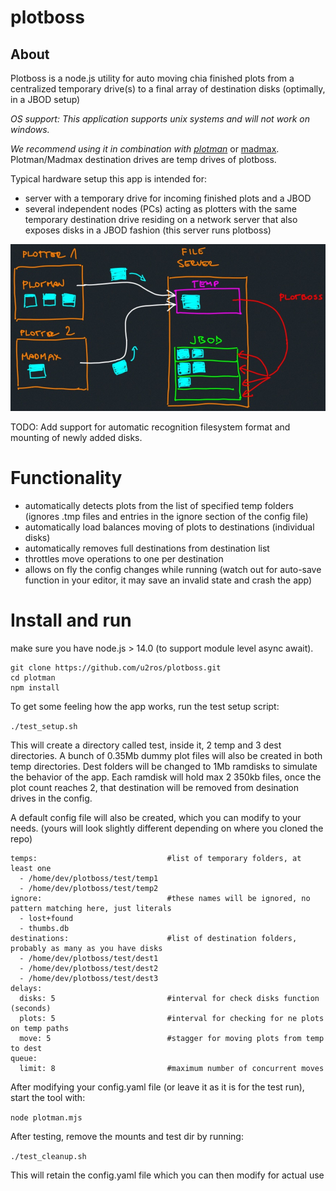 # plotboss

## About

Plotboss is a node.js utility for auto moving chia finished plots from a centralized temporary drive(s)  to a final array of destination disks (optimally, in a JBOD setup)

*OS support: This application supports unix systems and will not work on windows.*

*We recommend using it in combination with [plotman](https://github.com/ericaltendorf/plotman)* or [madmax](https://github.com/madMAx43v3r/chia-plotter). Plotman/Madmax destination drives are temp drives of plotboss.

Typical hardware setup this app is intended for:
- server with a temporary drive for incoming finished plots and a JBOD
- several independent nodes (PCs) acting as plotters with the same temporary destination drive residing on a network server that also exposes disks in a JBOD fashion (this server runs plotboss)

![Concept](./concept.jpg)

TODO: Add support for automatic recognition filesystem format and mounting of newly added disks.

# Functionality

- automatically detects plots from the list of specified temp folders (ignores .tmp files and entries in the ignore section of the config file)
- automatically load balances moving of plots to destinations (individual disks)
- automatically removes full destinations from destination list
- throttles move operations to one per destination
- allows on fly the config changes while running (watch out for auto-save function in your editor, it may save an invalid state and crash the app)

# Install and run

make sure you have node.js > 14.0 (to support module level async await).

```
git clone https://github.com/u2ros/plotboss.git
cd plotman
npm install
```

To get some feeling how the app works, run the test setup script:

`./test_setup.sh`

This will create a directory called test, inside it, 2 temp and 3 dest directories. A bunch of 0.35Mb dummy plot files will also be created in both temp directories. Dest folders will be changed to 1Mb ramdisks to simulate the behavior of the app. Each ramdisk will hold max 2 350kb files, once the plot count reaches 2, that destination will be removed from desination drives in the config.

A default config file will also be created, which you can modify to your needs. (yours will look slightly different depending on where you cloned the repo)

```
temps:                             #list of temporary folders, at least one
  - /home/dev/plotboss/test/temp1
  - /home/dev/plotboss/test/temp2
ignore:                            #these names will be ignored, no pattern matching here, just literals
  - lost+found
  - thumbs.db
destinations:                      #list of destination folders, probably as many as you have disks
  - /home/dev/plotboss/test/dest1
  - /home/dev/plotboss/test/dest2
  - /home/dev/plotboss/test/dest3
delays:
  disks: 5                         #interval for check disks function (seconds)
  plots: 5                         #interval for checking for ne plots on temp paths
  move: 5                          #stagger for moving plots from temp to dest
queue:
  limit: 8                         #maximum number of concurrent moves
```

After modifying your config.yaml file (or leave it as it is for the test run), start the tool with:

`node plotman.mjs`

After testing, remove the mounts and test dir by running:

`./test_cleanup.sh`

This will retain the config.yaml file which you can then modify for actual use
